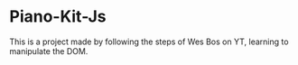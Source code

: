 
# Piano-Kit-Js
This is a project made by following the steps of Wes Bos on YT, learning to manipulate the DOM. 
